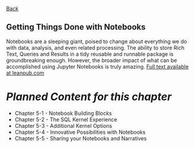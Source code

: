 [Back](../readme.md)

## Getting Things Done with Notebooks

Notebooks are a sleeping giant, poised to change about everything we do with data, analysis, and even related processing. The ability to store Rich Text, Queries and Results in a tidy reusable and runnable package is groundbreaking enough. However, the broader impact of what can be accomplished using Jupyter Notebooks is truly amazing. [Full text available at leanpub.com](https://leanpub.com/hands-on-ads)

# ***Planned Content for this chapter***

- Chapter 5-1 - Notebook Building Blocks
- Chapter 5-2 - The SQL Kernel Experience
- Chapter 5-3 - Additional Kernel Options
- Chapter 5-4 - Innovative Possibilities with Notebooks
- Chapter 5-5 - Sharing your Notebooks and Narratives
